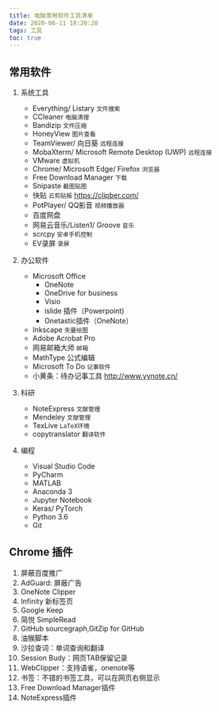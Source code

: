 ```yaml
---
title: 电脑常用软件工具清单
date: 2020-06-11 18:20:28
tags: 工具
toc: true
---
```


## 常用软件

1. 系统工具
   - Everything/ Listary    `文件搜索`
   - CCleaner      `电脑清理`
   - Bandizip      `文件压缩`
   - HoneyView     `图片查看`
   - TeamViewer/ 向日葵    `远程连接`
   - MobaXterm/ Microsoft Remote Desktop (UWP) `远程连接`
   - VMware        `虚拟机`
   - Chrome/ Microsoft Edge/ Firefox    `浏览器`
   - Free Download Manager  `下载`
   - Snipaste       `截图贴图`
   - 快贴           `云剪贴板` <https://clipber.com/>
   - PotPlayer/ QQ影音  `视频播放器`
   - 百度网盘
   - 网易云音乐/Listen1/ Groove `音乐`
   - scrcpy         `安卓手机控制`
   - EV录屏         `录屏`

2. 办公软件
   - Microsoft Office
     - OneNote
     - OneDrive for business
     - Visio
     - islide 插件（Powerpoint)
     - Onetastic插件（OneNote）
   - Inkscape   `矢量绘图`
   - Adobe Acrobat Pro
   - 网易邮箱大师   `邮箱`
   - MathType   公式编辑
   - Microsoft To Do    `记事软件`
   - 小黄条：待办记事工具 <http://www.yynote.cn/>

3. 科研
   - NoteExpress    `文献管理`
   - Mendeley       `文献管理`
   - TexLive        `LaTeX环境`
   - copytranslator `翻译软件`

4. 编程
    - Visual Studio Code
    - PyCharm
    - MATLAB
    - Anaconda 3
    - Jupyter Notebook
    - Keras/ PyTorch
    - Python 3.6
    - Git

## Chrome 插件

1. 屏蔽百度推广
2. AdGuard: 屏蔽广告
3. OneNote Clipper
4. Infinity 新标签页
5. Google Keep
6. 简悦 SimpleRead
7. GitHub sourcegraph,GitZip for GitHub
8. 油猴脚本
9. 沙拉查词：单词查询和翻译
10. Session Budy：网页TAB保留记录
11. WebClipper：支持语雀，onenote等
12. 书签：不错的书签工具，可以在网页右侧显示
13. Free Download Manager插件
14. NoteExpress插件
